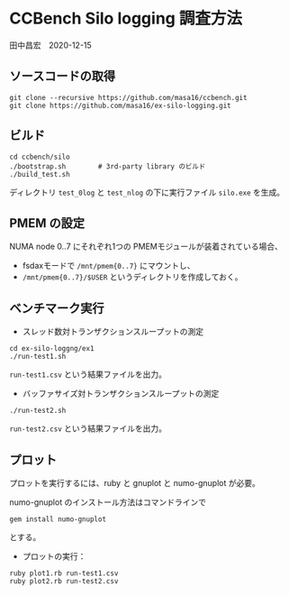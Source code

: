 # CCBench Silo logging 調査方法
田中昌宏　2020-12-15

## ソースコードの取得

```
git clone --recursive https://github.com/masa16/ccbench.git
git clone https://github.com/masa16/ex-silo-logging.git
```

## ビルド

```
cd ccbench/silo
./bootstrap.sh        # 3rd-party library のビルド
./build_test.sh
```

ディレクトリ `test_0log` と `test_nlog` の下に実行ファイル `silo.exe` を生成。

## PMEM の設定

NUMA node 0..7 にそれぞれ1つの PMEMモジュールが装着されている場合、
* fsdaxモードで `/mnt/pmem{0..7}` にマウントし、
* `/mnt/pmem{0..7}/$USER` というディレクトリを作成しておく。

## ベンチマーク実行

* スレッド数対トランザクションスループットの測定

```
cd ex-silo-loggng/ex1
./run-test1.sh
```

`run-test1.csv` という結果ファイルを出力。

* バッファサイズ対トランザクションスループットの測定

```
./run-test2.sh
```

`run-test2.csv` という結果ファイルを出力。

## プロット

プロットを実行するには、ruby と gnuplot と numo-gnuplot が必要。

numo-gnuplot のインストール方法はコマンドラインで

```
gem install numo-gnuplot
```

とする。

* プロットの実行：

```
ruby plot1.rb run-test1.csv
ruby plot2.rb run-test2.csv
```
